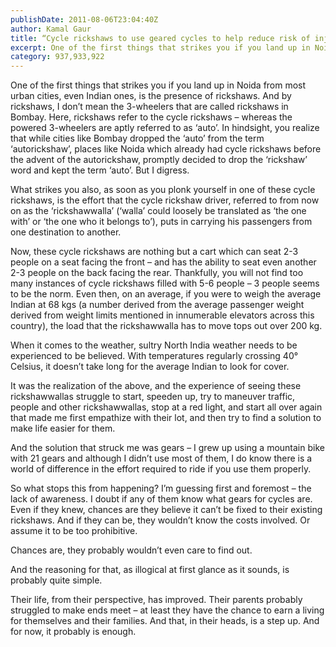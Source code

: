 ```yaml
---
publishDate: 2011-08-06T23:04:40Z
author: Kamal Gaur
title: “Cycle rickshaws to use geared cycles to help reduce risk of injury and strain” 
excerpt: One of the first things that strikes you if you land up in Noida from most urban cities, even Indian ones, is the presence of… 
category: 937,933,922
---
```


One of the first things that strikes you if you land up in Noida from most urban cities, even Indian ones, is the presence of rickshaws. And by rickshaws, I don’t mean the 3-wheelers that are called rickshaws in Bombay. Here, rickshaws refer to the cycle rickshaws – whereas the powered 3-wheelers are aptly referred to as ‘auto’. In hindsight, you realize that while cities like Bombay dropped the ‘auto’ from the term ‘autorickshaw’, places like Noida which already had cycle rickshaws before the advent of the autorickshaw, promptly decided to drop the ‘rickshaw’ word and kept the term ‘auto’. But I digress.

What strikes you also, as soon as you plonk yourself in one of these cycle rickshaws, is the effort that the cycle rickshaw driver, referred to from now on as the ‘rickshawwalla’ (‘walla’ could loosely be translated as ‘the one with’ or ‘the one who it belongs to’), puts in carrying his passengers from one destination to another.

Now, these cycle rickshaws are nothing but a cart which can seat 2-3 people on a seat facing the front – and has the ability to seat even another 2-3 people on the back facing the rear. Thankfully, you will not find too many instances of cycle rickshaws filled with 5-6 people – 3 people seems to be the norm. Even then, on an average, if you were to weigh the average Indian at 68 kgs (a number derived from the average passenger weight derived from weight limits mentioned in innumerable elevators across this country), the load that the rickshawwalla has to move tops out over 200 kg.

When it comes to the weather, sultry North India weather needs to be experienced to be believed. With temperatures regularly crossing 40° Celsius, it doesn’t take long for the average Indian to look for cover.

It was the realization of the above, and the experience of seeing these rickshawwallas struggle to start, speeden up, try to maneuver traffic, people and other rickshawwallas, stop at a red light, and start all over again that made me first empathize with their lot, and then try to find a solution to make life easier for them.

And the solution that struck me was gears – I grew up using a mountain bike with 21 gears and although I didn’t use most of them, I do know there is a world of difference in the effort required to ride if you use them properly.

So what stops this from happening? I’m guessing first and foremost – the lack of awareness. I doubt if any of them know what gears for cycles are. Even if they knew, chances are they believe it can’t be fixed to their existing rickshaws. And if they can be, they wouldn’t know the costs involved. Or assume it to be too prohibitive.

Chances are, they probably wouldn’t even care to find out.

And the reasoning for that, as illogical at first glance as it sounds, is probably quite simple.

Their life, from their perspective, has improved. Their parents probably struggled to make ends meet – at least they have the chance to earn a living for themselves and their families. And that, in their heads, is a step up. And for now, it probably is enough.